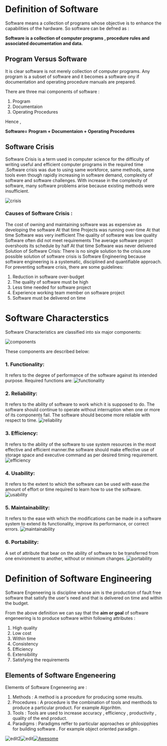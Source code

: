 #  Definition of Software

Software means a collection of programs whose objective is to enhance the capabilities of the hardware. So software can be defned  as :

**Software is a collection of computer programs , procedure rules and associated documentation and data.**

## Program Versus Software
It is clear software is not merely collection of computer programs. Any program is a subset of software and it becomes a software ony if documentation and operating procedure manuals are prepared.

There are three mai components of software :

1. Program 
2. Documentaion
3. Operating Procedures

Hence ,

**Software= Program + Documentaion + Operating Procedures**

## Software Crisis
Software Crisis is a term used in computer science for the difficulty of writing useful and efficient computer programs in the required time .Software crisis was due to using same workforce, same methods, same tools even though rapidly increasing in software demand, complexity of software and software challenges. With increase in the complexity of software, many software problems arise because existing methods were insufficient.

![crisis](https://media.geeksforgeeks.org/wp-content/uploads/20190318213021/Untitled-Diagram-35.png)

### Causes of Software Crisis :

The cost of owning and maintaining software was as expensive as developing the software
At that time Projects was running over-time
At that time Software was very inefficient
The quality of software was low quality
Software often did not meet requirements
The average software project overshoots its schedule by half
At that time Software was never delivered
Solution of Software Crisis:
There is no single solution to the crisis.one possible solution of software crisis is Software Engineering because software engineering is a systematic, disciplined and quantifiable approach. For preventing software crisis, there are some guidelines:

1. Reduction in software over-budget
2. The quality of software must be high
3. Less time needed for software project
4. Experience working team member on software project
5. Software must be delivered on time

# Software Characterstics
Software Characteristics are classified into six major components:

![components](https://media.geeksforgeeks.org/wp-content/uploads/20190321145114/Untitled-Diagram-91.png)

These components are described below:

### 1. Functionality:
It refers to the degree of performance of the software against its intended purpose.
Required functions are:
![functionality](https://media.geeksforgeeks.org/wp-content/uploads/20190321135958/Untitled-Diagram31.png)

### 2. Reliability:
It refers to the ability of software to work which it is supposed to do. The software should continue to operate without interruption when one or more of its components fail. The software should become more reliable with respect to time.
![reliability](https://media.geeksforgeeks.org/wp-content/uploads/20190321141051/Untitled-Diagram-42.png)
### 3. Efficiency:
It refers to the ability of the software to use system resources in the most effective and efficient manner.the software should make effective use of storage space and executive command as per desired timing requirement.
![efficiency](https://media.geeksforgeeks.org/wp-content/uploads/20190321141051/Untitled-Diagram-42.png)

### 4. Usability:
It refers to the extent to which the software can be used with ease.the amount of effort or time required to learn how to use the software.
![usability](https://media.geeksforgeeks.org/wp-content/uploads/20190321142138/Untitled-Diagram-61.png)

### 5. Maintainability:
It refers to the ease with which the modifications can be made in a software system to extend its functionality, improve its performance, or correct errors.
![maintainability](https://media.geeksforgeeks.org/wp-content/uploads/20190321142611/Untitled-Diagram-71.png)

### 6. Portability:
A set of attribute that bear on the ability of software to be transferred from one environment to another, without or minimum changes.
![portability](https://media.geeksforgeeks.org/wp-content/uploads/20190321143347/Untitled-Diagram-81.png)



# Definition of Software Engineering

Software Engeneering is discipline whose aim is the production of fault free software that satisfy the user's need and that is delivered on time and within the budget.

From the above definition we can say that the **aim or goal** of software engeneering is to produce software within following attributes :

1. High quality
2. Low cost
3. Within time
4. Consistency
5. Efficiency
6. Extensibility 
7. Satisfying the requirements

## Elements of Software Engeneering

Elements of Software Engeneering are :

1. Methods : A method is a procedure for producing some results.
2. Procedures : A procedure is the combination of tools and menthods to produce a particular product. For example Algorihtm.
3. Tools : Tools are used to increase 
accuracy , efficiency , productivity , quality of the end product.
4. Paradigms : Paradigms reffer to particular approaches or philosipphies for building software . For example object oriented paradigm .


![edit2](https://img.shields.io/static/v1?label=Source&message=www.geeksforgeeks.org&color=orange)![edit](https://img.shields.io/static/v1?label=PRs&message=Welcome&color=<COLOR>)[![Awesome](https://cdn.rawgit.com/sindresorhus/awesome/d7305f38d29fed78fa85652e3a63e154dd8e8829/media/badge.svg)](https://github.com/sindresorhus/awesome#readme)
